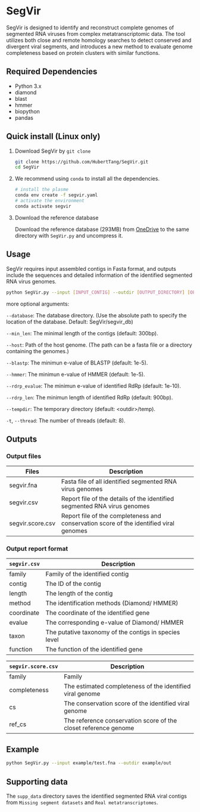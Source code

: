 # SegVir
SegVir is designed to identify and reconstruct complete genomes of segmented RNA viruses from complex metatranscriptomic data. The tool utilizes both close and remote homology searches to detect conserved and divergent viral segments, and introduces a new method to evaluate genome completeness based on protein clusters with similar functions.

## Required Dependencies

* Python 3.x
* diamond
* blast
* hmmer
* biopython
* pandas

## Quick install (Linux only)

1. Download SegVir by `git clone`

   ```bash
   git clone https://github.com/HubertTang/SegVir.git
   cd SegVir
   ```

2. We recommend using `conda` to install all the dependencies.

   ```bash
   # install the plasme
   conda env create -f segvir.yaml
   # activate the environment
   conda activate segvir
   ```

3. Download the reference database

   Download the reference database (293MB) from [OneDrive](https://portland-my.sharepoint.com/:u:/g/personal/xubotang2-c_my_cityu_edu_hk/EYRIkHnE58xIrWH1tBzPl_MBK0DNx4YfIf8IVhpmwUzk4g?e=iTSiDY) to the same directory with `SegVir.py` and uncompress it.

## Usage

SegVir requires input assembled contigs in Fasta format, and outputs include the sequences and detailed information of the identified segmented RNA virus genomes.

```bash
python SegVir.py --input [INPUT_CONTIG] --outdir [OUTPUT_DIRECTORY] [OPTIONS]
```

 more optional arguments:

   `--database`: The database directory. (Use the absolute path to specify the location of the database. Default: SegVir/segvir_db)

   `--min_len`: The minimal length of the contigs (default: 300bp).

   `--host`: Path of the host genome. (The path can be a fasta file or a directory containing the genomes.)

   `--blastp`: The minimun e-value of BLASTP (default: 1e-5).

   `--hmmer`: The minimun e-value of HMMER (default: 1e-5).

   `--rdrp_evalue`: The minimun e-value of identified RdRp (default: 1e-10).

   `--rdrp_len`: The minimun length of identified RdRp (default: 900bp).

   `--tempdir`: The temporary directory (default: \<outdir>/temp).

   `-t`, `--thread`: The number of threads (default: 8).

## Outputs

### Output files

| Files            | Description                                                  |
| ---------------- | ------------------------------------------------------------ |
| segvir.fna       | Fasta file of all identified segmented RNA virus genomes     |
| segvir.csv       | Report file of the details of the identified segmented RNA virus genomes |
| segvir.score.csv | Report file of the completeness and conservation score of the identified viral genomes |

### Output report format

| `segvir.csv` | Description                                           |
| ------------ | ----------------------------------------------------- |
| family       | Family of the identified contig                       |
| contig       | The ID of the contig                                  |
| length       | The length of the contig                              |
| method       | The identification methods (Diamond/ HMMER)           |
| coordinate   | The coordinate of the identified gene                 |
| evalue       | The corresponding e-value of Diamond/ HMMER           |
| taxon        | The putative taxonomy of the contigs in species level |
| function     | The function of the identified gene                   |

| `segvir.score.csv` | Description                                                  |
| ------------------ | ------------------------------------------------------------ |
| family             | Family                                                       |
| completeness       | The estimated completeness of the identified viral genome    |
| cs                 | The conservation score of the identified viral genome        |
| ref_cs             | The reference conservation score of the closet reference genome |

## Example

```bash
python SegVir.py --input example/test.fna --outdir example/out
```

## Supporting data

The `supp_data` directory saves the identified segmented RNA viral contigs from `Missing segment datasets` and `Real metatranscriptomes`.
